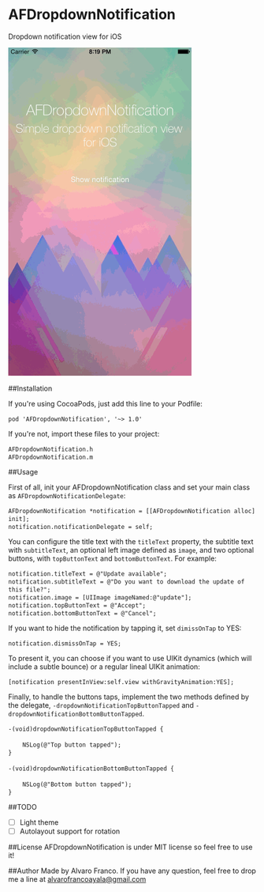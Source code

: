 AFDropdownNotification
======================

Dropdown notification view for iOS

![alt text](https://raw.githubusercontent.com/AlvaroFranco/AFDropdownNotification/master/img/preview.gif?token=ABV8uk1ShHPyKmhdNNJsvN3jYyuhgxJGks5UmHMwwA%3D%3D "Preview")

##Installation

If you're using CocoaPods, just add this line to your Podfile:

	pod 'AFDropdownNotification', '~> 1.0'
	
If you're not, import these files to your project:

	AFDropdownNotification.h
	AFDropdownNotification.m

##Usage

First of all, init your AFDropdownNotification class and set your main class as ```AFDropdownNotificationDelegate```:

```objc
AFDropdownNotification *notification = [[AFDropdownNotification alloc] init];
notification.notificationDelegate = self;
```

You can configure the title text with the ```titleText``` property, the subtitle text with ```subtitleText```, an optional left image defined as ```image```, and two optional buttons, with ```topButtonText``` and ```bottomButtonText```. For example:

```objc
notification.titleText = @"Update available";
notification.subtitleText = @"Do you want to download the update of this file?";
notification.image = [UIImage imageNamed:@"update"];
notification.topButtonText = @"Accept";
notification.bottomButtonText = @"Cancel";
```

If you want to hide the notification by tapping it, set ```dimissOnTap``` to YES:

```objc
notification.dismissOnTap = YES;
```

To present it, you can choose if you want to use UIKit dynamics (which will include a subtle bounce) or a regular lineal UIKit animation:

```objc
[notification presentInView:self.view withGravityAnimation:YES];
```

Finally, to handle the buttons taps, implement the two methods defined by the delegate, ```-dropdownNotificationTopButtonTapped``` and ```-dropdownNotificationBottomButtonTapped```.

```objc
-(void)dropdownNotificationTopButtonTapped {
 
    NSLog(@"Top button tapped");
}

-(void)dropdownNotificationBottomButtonTapped {

    NSLog(@"Bottom button tapped");
}
```


##TODO

- [ ] Light theme
- [ ] Autolayout support for rotation

##License
AFDropdownNotification is under MIT license so feel free to use it!

##Author
Made by Alvaro Franco. If you have any question, feel free to drop me a line at [alvarofrancoayala@gmail.com](mailto:alvarofrancoayala@gmail.com)
